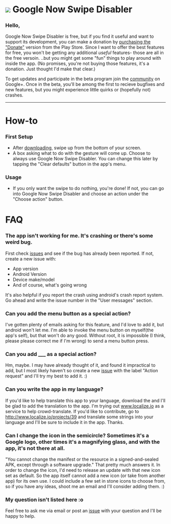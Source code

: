 [![][SmIcon]][PlaystoreLink] Google Now Swipe Disabler
======================
### Hello,
Google Now Swipe Disabler is free, but if you find it useful and want to support its development, you can make a donation by [purchasing the "Donate"][DonateLink] version from the Play Store. Since I want to offer the best features for free, you won't be getting any additional *useful* features- those are all in the free versoin. ..but you might get some "fun" things to play around with inside the app. (No promises, you're not buying those features, it's a donation. Just thought I'd make that clear.)

To get updates and participate in the beta program join the [community][G+community] on Google+. Once in the beta, you'll be among the first to recieve bugfixes and new features, but you might experience little quirks or (hopefully not) crashes.

---

# How-to
### First Setup
* After [downloading][PlaystoreLink], swipe up from the bottom of your screen.
* A box asking what to do with the gesture will come up. Choose to always use Google Now Swipe Disabler. You can change this later by tapping the "Clear defaults" button in the app's menu.

### Usage
* If you only want the swipe to do nothing, you're done! If not, you can go into Google Now Swipe Disabler and choose an action under the "Choose action" button.


# FAQ




### The app isn't working for me. It's crashing or there's some weird bug.
First check [issues](https://github.com/aecl755/GoogleNowSwipeDisabler/issues) and see if the bug has already
been reported. If not, create a new issue with:

 * App version
 * Android Version
 * Device make/model
 * And of course, what's going wrong

It's also helpful if you report the crash using android's crash report system. Go ahead and write the issue number in the "User messages" section.

### Can you add the menu button as a special action?
I've gotten plenty of emails asking for this feature, and I'd love to add it, but android won't let me. I'm able to invoke the menu button on myself(the app's self), but that won't do any good. Without root, it is impossible (I think, please please correct me if I'm wrong) to send a menu button press.

### Can you add ___ as a special action?
Hm, maybe. I may have already thought of it, and found it impractical to add, but I most likely haven't so create a new [issue](https://github.com/aecl755/GoogleNowSwipeDisabler/issues) with the label "Action request" and I'll try my best to add it. :)


### Can you write the app in my language?
If you'd like to help translate this app to your language, download the and I'll be glad to add the translation to the app.
I'm trying out www.localize.io as a service to help crowd-translate. If you'd like to contribute, go to http://www.localize.io/projects/39 and translate some strings into your language and I'll be sure to include it in the app. Thanks.

### Can I change the icon in the semicircle? Sometimes it's a Google logo, other times it's a magnifying glass, and with the app, it's not there at all.
"You cannot change the manifest or the resource in a signed-and-sealed APK, except through a software upgrade." That pretty much answers it. In order to change the icon, I'd need to release an update with that new icon set as default. So the app itself cannot add a new icon (or take from another app) for its own use. I could include a few set in stone icons to choose from, so if you have any ideas, shoot me an email and I'll consider adding them. :)


### My question isn't listed here :o
Feel free to ask me via email or post an [issue](https://github.com/aecl755/GoogleNowSwipeDisabler/issues) with your question and I'll be happy to help. 


[PlaystoreLink]: https://play.google.com/store/apps/details?id=com.AdrianCampos.googlenowswipedisabler
[Icon]: https://lh6.ggpht.com/VNQdt1qsJL-5AJkuj1xlfVXjebCswWBuIRV9_DkH4K9w5yoiwd0IMCxj_CKRzsBfTq9p=w300-rw
[SmIcon]: https://lh6.ggpht.com/VNQdt1qsJL-5AJkuj1xlfVXjebCswWBuIRV9_DkH4K9w5yoiwd0IMCxj_CKRzsBfTq9p=w32-rw
[G+community]: https://plus.google.com/communities/101796628081413739274
[DonateLink]: https://play.google.com/store/apps/details?id=com.AdrianCampos.gnsddonate
